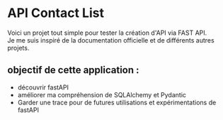 # API Contact List
Voici un projet tout simple pour tester la création d'API via FAST API.  
Je me suis inspiré de la documentation officielle et de différents autres projets.

## objectif de cette application :
- découvrir fastAPI
- améliorer ma compréhension de SQLAlchemy et Pydantic
- Garder une trace pour de futures utilisations et expérimentations de fastAPI

